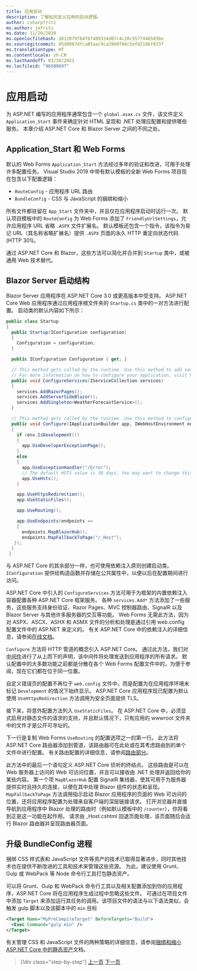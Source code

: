 ```yaml
---
title: 应用启动
description: 了解如何定义应用的启动逻辑。
author: csharpfritz
ms.author: jefritz
ms.date: 11/20/2020
ms.openlocfilehash: d812079f84f67409334d07c4c10c5577446503be
ms.sourcegitcommit: 05d0087dfca85aac9ca2960f86c5efd218bf833f
ms.translationtype: HT
ms.contentlocale: zh-CN
ms.lasthandoff: 03/30/2021
ms.locfileid: "96509697"
---
```

# <a name="app-startup"></a>应用启动

为 ASP.NET 编写的应用程序通常包含一个 `global.asax.cs` 文件，该文件定义 `Application_Start` 事件来确定针对 HTML 呈现和 .NET 处理应配置和提供哪些服务。 本章介绍 ASP.NET Core 和 Blazor Server 之间的不同之处。

## <a name="application_start-and-web-forms"></a>Application_Start 和 Web Forms

默认的 Web Forms `Application_Start` 方法经过多年的验证和改进，可用于处理许多配置任务。  Visual Studio 2019 中带有默认模板的全新 Web Forms 项目现在包含以下配置逻辑：

- `RouteConfig` - 应用程序 URL 路由
- `BundleConfig` - CSS 与 JavaScript 的捆绑和缩小

所有文件都驻留在 `App_Start` 文件夹中，并且仅在应用程序启动时运行一次。  默认项目模板中的 `RouteConfig` 为 Web Forms 添加了 `FriendlyUrlSettings`，允许应用程序 URL 省略 `.ASPX` 文件扩展名。  默认模板还包含一个指令，该指令为易记 URL（其名称省略扩展名）提供 `.ASPX` 页面的永久 HTTP 重定向状态代码 (HTTP 301)。

通过 ASP.NET Core 和 Blazor，这些方法可以简化并合并到 `Startup` 类中，或被通用 Web 技术替代。

## <a name="blazor-server-startup-structure"></a>Blazor Server 启动结构

Blazor Server 应用程序在 ASP.NET Core 3.0 或更高版本中受支持。  ASP.NET Core Web 应用程序通过应用程序根文件夹的 `Startup.cs` 类中的一对方法进行配置。  启动类的默认内容如下所示：

```csharp
public class Startup
{
  public Startup(IConfiguration configuration)
  {
    Configuration = configuration;
  }

  public IConfiguration Configuration { get; }

  // This method gets called by the runtime. Use this method to add services to the container.
  // For more information on how to configure your application, visit https://go.microsoft.com/fwlink/?LinkID=398940
  public void ConfigureServices(IServiceCollection services)
  {
    services.AddRazorPages();
    services.AddServerSideBlazor();
    services.AddSingleton<WeatherForecastService>();
  }

  // This method gets called by the runtime. Use this method to configure the HTTP request pipeline.
  public void Configure(IApplicationBuilder app, IWebHostEnvironment env)
  {
    if (env.IsDevelopment())
    {
      app.UseDeveloperExceptionPage();
    }
    else
    {
      app.UseExceptionHandler("/Error");
      // The default HSTS value is 30 days. You may want to change this for production scenarios, see https://aka.ms/aspnetcore-hsts.
      app.UseHsts();
    }

    app.UseHttpsRedirection();
    app.UseStaticFiles();

    app.UseRouting();

    app.UseEndpoints(endpoints =>
    {
      endpoints.MapBlazorHub();
      endpoints.MapFallbackToPage("/_Host");
   });
  }
 }
```

与 ASP.NET Core 的其余部分一样，也可使用依赖注入原则创建启动类。  `IConfiguration` 提供给构造函数并存储在公共属性中，以便以后在配置期间进行访问。

ASP.NET Core 中引入的 `ConfigureServices` 方法可用于为框架的内置依赖注入容器配置各种 ASP.NET Core 框架服务。  各种 `services.Add*` 方法添加了一些服务，这些服务支持身份验证、Razor Pages、MVC 控制器路由、SignalR 以及 Blazor Server 与其他许多服务器的交互等功能。  Web Forms 无需此方法，因为对 ASPX、ASCX、ASHX 和 ASMX 文件的分析和处理是通过引用 web.config 配置文件中的 ASP.NET 来定义的。  有关 ASP.NET Core 中的依赖注入的详细信息，请参阅[在线文档](/aspnet/core/fundamentals/dependency-injection)。

`Configure` 方法将 HTTP 管道的概念引入 ASP.NET Core。  通过此方法，我们对[中间件](middleware.md)进行了从上而下的声明，该中间件将处理发送到应用程序的所有请求。 默认配置中的大多数功能之前都是分散在各个 Web Forms 配置文件中的，为便于参阅，现在它们都在位于同一位置。

自定义错误页的配置不再位于 `web.config` 文件中，而是配置为在应用程序环境未标记 `Development` 的情况下始终显示。  ASP.NET Core 应用程序现已配置为默认使用 `UseHttpsRedirection` 方法调用为安全页面提供 TLS。

接下来，将意外配置方法列入 `UseStaticFiles`。  在 ASP.NET Core 中，必须显式启用对静态文件的请求的支持，并且默认情况下，只有应用的 wwwroot 文件夹中的文件才是公开可寻址的。

下一行是复制 Web Forms `UseRouting` 的配置选项之一的第一行。  此方法将 ASP.NET Core 路由器添加到管道，该路由器可在此处或在其考虑路由到的单个文件中进行配置。  有关路由配置的详细信息，请参阅[路由部分](pages-routing-layouts.md)。

此方法中的最后一个语句定义 ASP.NET Core 侦听的终结点。  这些路由是可以在 Web 服务器上访问的 Web 可访问位置，并且可以接收由 .NET 处理并返回给你的某些内容。  第一个项 `MapBlazorHub` 配置 SignalR 集线器，使其可用于为服务器提供实时且持久的连接，以便在其中处理 Blazor 组件的状态和呈现。  `MapFallbackToPage` 方法调用指示启动 Blazor 应用程序的页面的 Web 可访问的位置，还将应用程序配置为处理来自客户端的深层链接请求。  打开浏览器并直接导航到应用程序中 Blazor 处理的路由时（例如默认模板中的 `/counter`），你将看到正是这一功能在起作用。 请求由 _Host.cshtml 回退页面处理，该页面随后会运行 Blazor 路由器并呈现路由器页面。

## <a name="upgrading-the-bundleconfig-process"></a>升级 BundleConfig 进程

捆绑 CSS 样式表和 JavaScript 文件等资产的技术已取得显著进步，同时其他技术也在提供不断改进的工具和技术来管理这些资源。  为此，建议使用 Grunt、Gulp 或 WebPack 等 Node 命令行工具打包静态资产。

可以将 Grunt、Gulp 和 WebPack 命令行工具以及相关配置添加到你的应用程序，ASP.NET Core 将在应用程序生成过程中忽略这些文件。  可通过在项目文件中添加 `Target` 来添加运行其任务的调用。该项目文件的语法与以下语法类似，会触发 gulp 脚本以及该脚本中的 `min` 目标

```xml
<Target Name="MyPreCompileTarget" BeforeTargets="Build">
  <Exec Command="gulp min" />
</Target>
```

有关管理 CSS 和 JavaScript 文件的两种策略的详细信息，请参阅[捆绑和缩小 ASP.NET Core 中的静态资产](/aspnet/core/client-side/bundling-and-minification)文档。

>[!div class="step-by-step"]
>[上一页](project-structure.md)
>[下一页](components.md)
